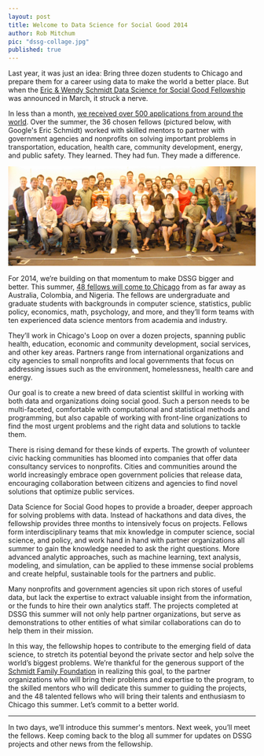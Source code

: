 ```yaml
---
layout: post
title: Welcome to Data Science for Social Good 2014
author: Rob Mitchum
pic: "dssg-collage.jpg"
published: true
---
```


Last year, it was just an idea: Bring three dozen students to Chicago and prepare them for a career using data to make the world a better place. But when the [Eric & Wendy Schmidt Data Science for Social Good Fellowship](http://dssg.uchicago.edu) was announced in March, it struck a nerve. 

In less than a month, [we received over 500 applications from around the world](http://dssg.uchicago.edu/2013/05/21/the-fellowship-and-the-fellows.html). Over the summer, the 36 chosen fellows (pictured below, with Google's Eric Schmidt) worked with skilled mentors to partner with government agencies and nonprofits on solving important problems in transportation, education, health care, community development, energy, and public safety. They learned. They had fun. They made a difference.

<img src="/img/posts/group-shot-2013.jpg">

For 2014, we’re building on that momentum to make DSSG bigger and better. This summer, [48 fellows will come to Chicago](http://dssg.uchicago.edu/people/) from as far away as Australia, Colombia, and Nigeria. The fellows are undergraduate and graduate students with backgrounds in computer science, statistics, public policy, economics, math, psychology, and more, and they’ll form teams with ten experienced data science mentors from academia and industry.

They’ll work in Chicago's Loop on over a dozen projects, spanning public health, education, economic and community development, social services, and other key areas. Partners range from international organizations and city agencies to small nonprofits and local governments that focus on addressing issues such as the environment, homelessness, health care and energy.

Our goal is to create a new breed of data scientist skillful in working with both data and organizations doing social good. Such a person needs to be multi-faceted, comfortable with computational and statistical methods and programming, but also capable of working with front-line organizations to find the most urgent problems and the right data and solutions to tackle them. 

There is rising demand for these kinds of experts. The growth of volunteer civic hacking communities has bloomed into companies that offer data consultancy services to nonprofits. Cities and communities around the world increasingly embrace open government policies that release data, encouraging collaboration between citizens and agencies to find novel solutions that optimize public services. 

Data Science for Social Good hopes to provide a broader, deeper approach for solving problems with data. Instead of hackathons and data dives, the fellowship provides three months to intensively focus on projects. Fellows form interdisciplinary teams that mix knowledge in computer science, social science, and policy, and work hand in hand with partner organizations all summer to gain the knowledge needed to ask the right questions. More advanced analytic approaches, such as machine learning, text analysis, modeling, and simulation, can be applied to these immense social problems and create helpful, sustainable tools for the partners and public.

Many nonprofits and government agencies sit upon rich stores of useful data, but lack the expertise to extract valuable insight from the information, or the funds to hire their own analytics staff. The projects completed at DSSG this summer will not only help partner organizations, but serve as demonstrations to other entities of what similar collaborations can do to help them in their mission. 

In this way, the fellowship hopes to contribute to the emerging field of data science, to stretch its potential beyond the private sector and help solve the world’s biggest problems. We’re thankful for the generous support of the [Schmidt Family Foundation](http://www.11thhourproject.org/) in realizing this goal, to the partner organizations who will bring their problems and expertise to the program, to the skilled mentors who will dedicate this summer to guiding the projects, and the 48 talented fellows who will bring their talents and enthusiasm to Chicago this summer. Let’s commit to a better world.

-----

In two days, we’ll introduce this summer's mentors. Next week, you’ll meet the fellows. Keep coming back to the blog all summer for updates on DSSG projects and other news from the fellowship.